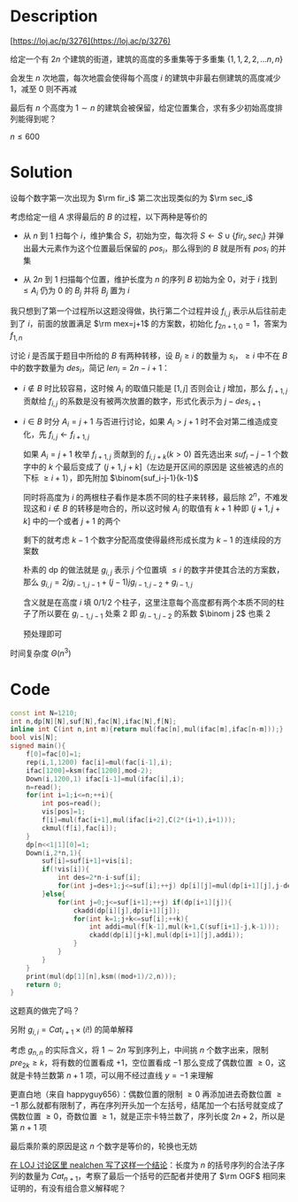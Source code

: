 # Description

[https://loj.ac/p/3276](https://loj.ac/p/3276)

给定一个有 $2n$ 个建筑的街道，建筑的高度的多重集等于多重集 $\{1,1,2,2,\dots n,n\}$

会发生 $n$ 次地震，每次地震会使得每个高度 $i$ 的建筑中非最右侧建筑的高度减少 $1$，减至 $0$ 则不再减

最后有 $n$ 个高度为 $1\sim n$ 的建筑会被保留，给定位置集合，求有多少初始高度排列能得到呢？

$n\le 600$

# Solution

设每个数字第一次出现为 $\rm fir_i$ 第二次出现类似的为 $\rm sec_i$

考虑给定一组 $A$ 求得最后的 $B$ 的过程，以下两种是等价的

- 从 $n$ 到 $1$ 扫每个 $i$，维护集合 $S$，初始为空，每次将 $S\leftarrow S\cup\{fir_i,sec_i\}$ 并弹出最大元素作为这个位置最后保留的 $pos_i$，那么得到的 $B$ 就是所有 $pos_i$ 的并集

- 从 $2n$ 到 $1$ 扫描每个位置，维护长度为 $n$ 的序列 $B$ 初始为全 $0$，对于 $i$ 找到 $\le A_i$ 仍为 $0$ 的 $B_j$ 并将 $B_j$ 置为 $i$

我只想到了第一个过程所以这题没得做，执行第二个过程并设 $f_{i,j}$ 表示从后往前走到了 $i$，前面的放置满足 $\rm mex=j+1$ 的方案数，初始化 $f_{2n+1,0}=1$，答案为 $f_{1,n}$

讨论 $i$ 是否属于题目中所给的 $B$ 有两种转移，设 $B_j\ge i$ 的数量为 $s_i$，$\ge i$ 中不在 $B$ 中的数字数量为 $des_i$，简记 $len_i=2n-i+1$：

- $i\notin B$ 时比较容易，这时候 $A_i$ 的取值只能是 $[1,j]$ 否则会让 $j$ 增加，那么 $f_{i+1,j}$ 贡献给 $f_{i,j}$ 的系数是没有被两次放置的数字，形式化表示为 $j-des_{i+1}$

- $i\in B$ 时分 $A_i=j+1$ 与否进行讨论，如果 $A_i>j+1$ 时不会对第二维造成变化，先 $f_{i,j}\leftarrow f_{i+1,j}$ 

    如果 $A_i=j+1$ 枚举 $f_{i+1,j}$ 贡献到的 $f_{i,j+k}(k>0)$ 首先选出来 $suf_i-j-1$ 个数字中的 $k$ 个最后变成了 $(j+1,j+k]$（左边是开区间的原因是 这些被选的点的下标 $\ge i+1$），即先附加 $\binom{suf_i-j-1}{k-1}$

    同时将高度为 $i$ 的两根柱子看作是本质不同的柱子来转移，最后除 $2^n$，不难发现这和 $i\notin B$ 的转移是吻合的，所以这时候 $A_i$ 的取值有 $k+1$ 种即 $(j+1,j+k]$ 中的一个或者 $j+1$ 的两个

    剩下的就考虑 $k-1$ 个数字分配高度使得最终形成长度为 $k-1$ 的连续段的方案数
    
    朴素的 dp 的做法就是 $g_{i,j}$ 表示 $j$ 个位置填 $\le i$ 的数字并使其合法的方案数，那么 $g_{i,j}=2jg_{i-1,j-1}+(j-1)jg_{i-1,j-2}+g_{i-1,j}$ 

    含义就是在高度 $i$ 填 $0/1/2$ 个柱子，这里注意每个高度都有两个本质不同的柱子了所以要在 $g_{i-1,j-1}$ 处乘 $2$ 即 $g_{i-1,j-2}$ 的系数 $\binom j 2$ 也乘 $2$

    预处理即可

时间复杂度 $\Theta(n^3)$

# Code

```cpp
const int N=1210;
int n,dp[N][N],suf[N],fac[N],ifac[N],f[N];
inline int C(int n,int m){return mul(fac[n],mul(ifac[m],ifac[n-m]));}
bool vis[N];
signed main(){
    f[0]=fac[0]=1;
    rep(i,1,1200) fac[i]=mul(fac[i-1],i);
    ifac[1200]=ksm(fac[1200],mod-2);
    Down(i,1200,1) ifac[i-1]=mul(ifac[i],i);
    n=read(); 
    for(int i=1;i<=n;++i){
        int pos=read();
        vis[pos]=1;
        f[i]=mul(fac[i+1],mul(ifac[i+2],C(2*(i+1),i+1)));
        ckmul(f[i],fac[i]);
    }
    dp[n<<1|1][0]=1;
    Down(i,2*n,1){
        suf[i]=suf[i+1]+vis[i];
        if(!vis[i]){
            int des=2*n-i-suf[i];
            for(int j=des+1;j<=suf[i];++j) dp[i][j]=mul(dp[i+1][j],j-des);
        }else{
            for(int j=0;j<=suf[i+1];++j) if(dp[i+1][j]){
                ckadd(dp[i][j],dp[i+1][j]);
                for(int k=1;j+k<=suf[i];++k){
                    int addi=mul(f[k-1],mul(k+1,C(suf[i+1]-j,k-1)));
                    ckadd(dp[i][j+k],mul(dp[i+1][j],addi));
                }
            }
        }
    }
    print(mul(dp[1][n],ksm((mod+1)/2,n)));
    return 0;
}
```

这题真的做完了吗？

另附 $g_{i,i}=Cat_{i+1}\times(i!)$ 的简单解释

考虑 $g_{n,n}$ 的实际含义，将 $1\sim 2n$ 写到序列上，中间挑 $n$ 个数字出来，限制 $pre_{2k}\ge k$，将有数的位置看成 $+1$，空位置看成 $-1$ 那么变成了偶数位置 $\ge 0$，这就是卡特兰数第 $n+1$ 项，可以用不经过直线 $y=-1$ 来理解

更直白地（来自 happyguy656）：偶数位置的限制 $\ge 0$ 再添加进去奇数位置 $\ge -1$ 那么就都有限制了，再在序列开头加一个左括号，结尾加一个右括号就变成了偶数位置 $\ge 0$，奇数位置 $\ge 1$，就是正宗卡特兰数了，序列长度 $2n+2$，所以是第 $n+1$ 项

最后乘阶乘的原因是这 $n$ 个数字是等价的，轮换也无妨

[在 LOJ 讨论区里 nealchen 写了这样一个结论](https://loj.ac/d/2491)：长度为 $n$ 的括号序列的合法子序列的数量为 $Cat_{n+1}$，考察了最后一个括号的匹配者并使用了 $\rm OGF$ 相同来证明的，有没有组合意义解释呢？